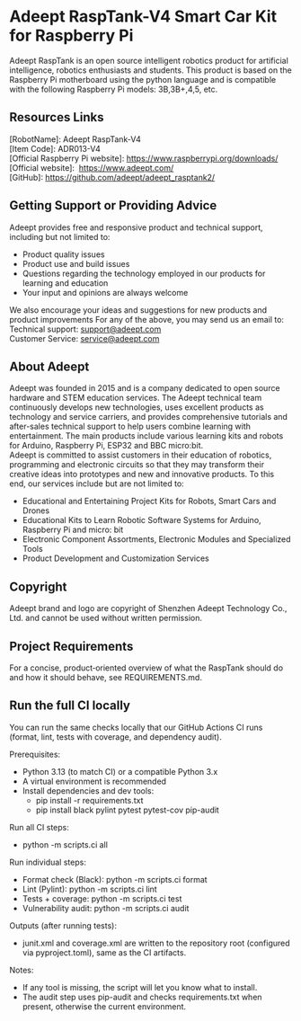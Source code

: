 # Adeept RaspTank-V4 Smart Car Kit for Raspberry Pi
Adeept RaspTank is an open source intelligent robotics product for artificial intelligence, robotics enthusiasts and students. This product is based on the Raspberry Pi motherboard using the python language and is compatible with the following Raspberry Pi models: 3B,3B+,4,5, etc.

## Resources Links

[RobotName]: Adeept RaspTank-V4 \
[Item Code]: ADR013-V4 \
[Official Raspberry Pi website]: https://www.raspberrypi.org/downloads/    \
[Official website]:  https://www.adeept.com/     \
[GitHub]: https://github.com/adeept/adeept_rasptank2/     


## Getting Support or Providing Advice

Adeept provides free and responsive product and technical support, including but not limited to:   
* Product quality issues 
* Product use and build issues
* Questions regarding the technology employed in our products for learning and education
* Your input and opinions are always welcome

We also encourage your ideas and suggestions for new products and product improvements
For any of the above, you may send us an email to:     \
Technical support: support@adeept.com      \
Customer Service: service@adeept.com


## About Adeept

Adeept was founded in 2015 and is a company dedicated to open source hardware and STEM education services. The Adeept technical team continuously develops new technologies, uses excellent products as technology and service carriers, and provides comprehensive tutorials and after-sales technical support to help users combine learning with entertainment. The main products include various learning kits and robots for Arduino, Raspberry Pi, ESP32 and BBC micro:bit.    \
Adeept is committed to assist customers in their education of robotics, programming and electronic circuits so that they may transform their creative ideas into prototypes and new and innovative products. To this end, our services include but are not limited to:   
* Educational and Entertaining Project Kits for Robots, Smart Cars and Drones
* Educational Kits to Learn Robotic Software Systems for Arduino, Raspberry Pi and micro: bit
* Electronic Component Assortments, Electronic Modules and Specialized Tools
* Product Development and Customization Services


## Copyright

Adeept brand and logo are copyright of Shenzhen Adeept Technology Co., Ltd. and cannot be used without written permission.


## Project Requirements

For a concise, product‑oriented overview of what the RaspTank should do and how it should behave, see REQUIREMENTS.md.


## Run the full CI locally

You can run the same checks locally that our GitHub Actions CI runs (format, lint, tests with coverage, and dependency audit).

Prerequisites:
- Python 3.13 (to match CI) or a compatible Python 3.x
- A virtual environment is recommended
- Install dependencies and dev tools:
  - pip install -r requirements.txt
  - pip install black pylint pytest pytest-cov pip-audit

Run all CI steps:
- python -m scripts.ci all

Run individual steps:
- Format check (Black): python -m scripts.ci format
- Lint (Pylint):       python -m scripts.ci lint
- Tests + coverage:    python -m scripts.ci test
- Vulnerability audit: python -m scripts.ci audit

Outputs (after running tests):
- junit.xml and coverage.xml are written to the repository root (configured via pyproject.toml), same as the CI artifacts.

Notes:
- If any tool is missing, the script will let you know what to install.
- The audit step uses pip-audit and checks requirements.txt when present, otherwise the current environment.
